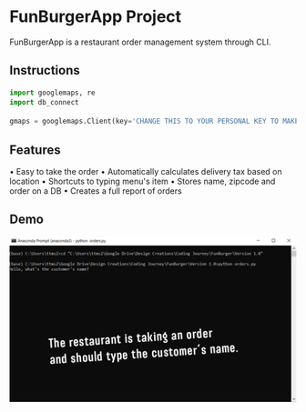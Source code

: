 # FunBurgerApp Project

FunBurgerApp is a restaurant order management system through CLI.

## Instructions

```python
import googlemaps, re
import db_connect

gmaps = googlemaps.Client(key='CHANGE THIS TO YOUR PERSONAL KEY TO MAKE IT WORK AGAIN')
```

## Features

• Easy to take the order
• Automatically calculates delivery tax based on location
• Shortcuts to typing menu's item
• Stores name, zipcode and order on a DB
• Creates a full report of orders

## Demo

![Demo](Gif_FunBurgerApp_version1.0.gif)
